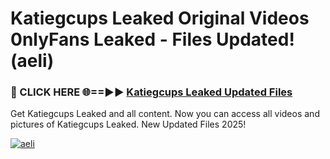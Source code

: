 # Katiegcups Leaked Original Videos 0nlyFans Leaked - Files Updated! (aeli)

<h3>🔴 CLICK HERE 🌐==►► <a href="https://tinyurl.com/2m67pmp6" rel="nofollow">Katiegcups Leaked Updated Files</a></h3>

Get Katiegcups Leaked and all content. Now you can access all videos and pictures of Katiegcups Leaked. New Updated Files 2025!

[![aeli](https://i.imgur.com/H4QAA4z.gif)](https://tinyurl.com/2m67pmp6)